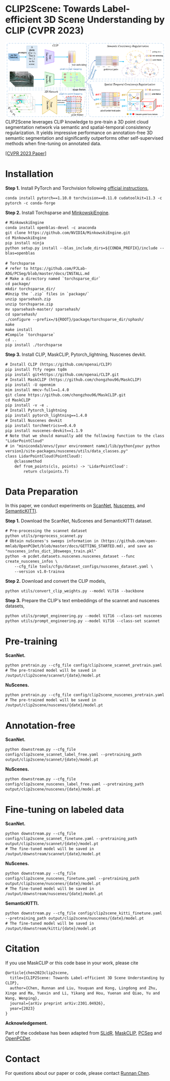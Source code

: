 # CLIP2Scene: Towards Label-efficient 3D Scene Understanding by CLIP (CVPR 2023)

![Overview of the method](./assets/method.png)
CLIP2Scene leverages CLIP knowledge to pre-train a 3D point cloud segmentation network via semantic and spatial-temporal consistency regularization. It yields impressive performance on annotation-free 3D
semantic segmentation and significantly outperforms other self-supervised methods when fine-tuning on annotated data.

[[CVPR 2023 Paper]](https://arxiv.org/pdf/2301.04926.pdf) 

# Installation
**Step 1.** Install PyTorch and Torchvision following [official instructions](https://pytorch.org/get-started/locally/),

```shell
conda install pytorch==1.10.0 torchvision==0.11.0 cudatoolkit=11.3 -c pytorch -c conda-forge
```

**Step 2.** Install Torchsparse and [MinkowskiEngine](https://github.com/NVIDIA/MinkowskiEngine).
```shell
# MinkowskiEngine
conda install openblas-devel -c anaconda
git clone https://github.com/NVIDIA/MinkowskiEngine.git
cd MinkowskiEngine
pip install ninja
python setup.py install --blas_include_dirs=${CONDA_PREFIX}/include --blas=openblas

# Torchsparse
# refer to https://github.com/PJLab-ADG/PCSeg/blob/master/docs/INSTALL.md
# Make a directory named `torchsparse_dir`
cd package/
mkdir torchsparse_dir/
#Unzip the `.zip` files in `package/`
unzip sparsehash.zip
unzip torchsparse.zip
mv sparsehash-master/ sparsehash/
cd sparsehash/
./configure --prefix=/${ROOT}/package/torchsparse_dir/sphash/
make
make install
#Compile `torchsparse`
cd ..
pip install ./torchsparse
```

**Step 3.** Install CLIP, MaskCLIP, Pytorch_lightning, Nuscenes devkit.
```shell
# Install CLIP (https://github.com/openai/CLIP)
pip install ftfy regex tqdm
pip install git+https://github.com/openai/CLIP.git
# Install MaskCLIP (https://github.com/chongzhou96/MaskCLIP)
pip install -U openmim
mim install mmcv-full==1.4.0
git clone https://github.com/chongzhou96/MaskCLIP.git
cd MaskCLIP
pip install -v -e .
# Install Pytorch_lightning 
pip install pytorch_lightning==1.4.0
# Install Nuscenes devkit 
pip install torchmetrics==0.4.0
pip install nuscenes-devkit==1.1.9
# Note that we should manually add the following function to the class "LidarPointCloud" 
# in "miniconda3/envs/{your environment name}/lib/python{your python version}/site-packages/nuscenes/utils/data_classes.py"
class LidarPointCloud(PointCloud):
    @classmethod
    def from_points(cls, points) -> 'LidarPointCloud':
        return cls(points.T)
```

# Data Preparation
In this paper, we conduct experiments on [ScanNet](http://www.scan-net.org), [Nuscenes](https://www.nuscenes.org/nuscenes#overview), and [SemanticKITTI](http://www.semantic-kitti.org/dataset.html#overview).

**Step 1.** Download the ScanNet, NuScenes and SemanticKITTI dataset. 
```shell
# Pre-processing the scannet dataset
python utils/preprocess_scannet.py
# Obtain nuScenes's sweeps information in (https://github.com/open-mmlab/OpenPCDet/blob/master/docs/GETTING_STARTED.md), and save as "nuscenes_infos_dict_10sweeps_train.pkl"
python -m pcdet.datasets.nuscenes.nuscenes_dataset --func create_nuscenes_infos \
    --cfg_file tools/cfgs/dataset_configs/nuscenes_dataset.yaml \
    --version v1.0-trainva

```

**Step 2.** Download and convert the CLIP models,
```shell
python utils/convert_clip_weights.py --model ViT16 --backbone
```

**Step 3.** Prepare the CLIP's text embeddings of the scannet and nuscenes datasets,
```shell
python utils/prompt_engineering.py --model ViT16 --class-set nuscenes
python utils/prompt_engineering.py --model ViT16 --class-set scannet
```

# Pre-training

**ScanNet.** 
```shell
python pretrain.py --cfg_file config/clip2scene_scannet_pretrain.yaml
# The pre-trained model will be saved in /output/clip2scene/scannet/{date}/model.pt
```
**NuScenes.** 
```shell
python pretrain.py --cfg_file config/clip2scene_nuscenes_pretrain.yaml
# The pre-trained model will be saved in /output/clip2scene/nuscenes/{date}/model.pt
```

# Annotation-free

**ScanNet.** 
```shell
python downstream.py --cfg_file config/clip2scene_scannet_label_free.yaml --pretraining_path output/clip2scene/scannet/{date}/model.pt
```
**NuScenes.** 
```shell
python downstream.py --cfg_file config/clip2scene_nuscenes_label_free.yaml --pretraining_path output/clip2scene/nuscenes/{date}/model.pt
```


# Fine-tuning on labeled data

**ScanNet.** 
```shell
python downstream.py --cfg_file config/clip2scene_scannet_finetune.yaml --pretraining_path output/clip2scene/scannet/{date}/model.pt
# The fine-tuned model will be saved in /output/downstream/scannet/{date}/model.pt
```
**NuScenes.** 
```shell
python downstream.py --cfg_file config/clip2scene_nuscenes_finetune.yaml --pretraining_path output/clip2scene/nuscenes/{date}/model.pt
# The fine-tuned model will be saved in /output/downstream/nuscenes/{date}/model.pt
```
**SemanticKITTI.** 
```shell
python downstream.py --cfg_file config/clip2scene_kitti_finetune.yaml --pretraining_path output/clip2scene/nuscenes/{date}/model.pt
# The fine-tuned model will be saved in /output/downstream/kitti/{date}/model.pt
```

# Citation
If you use MaskCLIP or this code base in your work, please cite
```
@article{chen2023clip2scene,
  title={CLIP2Scene: Towards Label-efficient 3D Scene Understanding by CLIP},
  author={Chen, Runnan and Liu, Youquan and Kong, Lingdong and Zhu, Xinge and Ma, Yuexin and Li, Yikang and Hou, Yuenan and Qiao, Yu and Wang, Wenping},
  journal={arXiv preprint arXiv:2301.04926},
  year={2023}
}
```
**Acknowledgement.** 

Part of the codebase has been adapted from [SLidR](https://github.com/valeoai/SLidR), [MaskCLIP](https://github.com/chongzhou96/MaskCLIP), [PCSeg](https://github.com/PJLab-ADG/PCSeg) and [OpenPCDet](https://github.com/open-mmlab/OpenPCDet).

# Contact
For questions about our paper or code, please contact [Runnan Chen](rnchen2@cs.hku.hk).